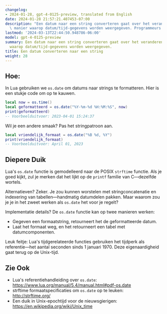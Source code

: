 ```yaml
---
changelog:
- 2024-01-28, gpt-4-0125-preview, translated from English
date: 2024-01-28 21:57:21.407453-07:00
description: "Een datum naar een string converteren gaat over het veranderen van de\
  \ manier waarop datum/tijd-gegevens worden weergegeven. Programmeurs doen dit voor\u2026"
lastmod: '2024-03-13T22:44:50.948786-06:00'
model: gpt-4-0125-preview
summary: Een datum naar een string converteren gaat over het veranderen van de manier
  waarop datum/tijd-gegevens worden weergegeven.
title: Een datum converteren naar een string
weight: 28
---
```


## Hoe:
In Lua gebruiken we `os.date` om datums naar strings te formatteren. Hier is een stukje code om op te kauwen.

```lua
local now = os.time()
local geformatteerd = os.date("%Y-%m-%d %H:%M:%S", now)
print(geformatteerd)
-- Voorbeelduitvoer: 2023-04-01 15:24:37
```

Wil je een andere smaak? Pas het stringpatroon aan.

```lua
local vriendelijk_formaat = os.date("%B %d, %Y")
print(vriendelijk_formaat)
-- Voorbeelduitvoer: April 01, 2023
```

## Diepere Duik
Lua's `os.date` functie is gemodelleerd naar de POSIX `strftime` functie. Als je goed kijkt, zul je merken dat het lijkt op de `printf` familie van C—dezelfde wortels.

Alternatieven? Zeker. Je zou kunnen worstelen met stringconcatenatie en indexering van tabellen—handmatig datumdelen pakken. Maar waarom zou je je in het zweet werken als `os.date` het voor je regelt?

Implementatie details? De `os.date` functie kan op twee manieren werken:
- Gegeven een formaatstring, retourneert het de geformatteerde datum.
- Laat het formaat weg, en het retourneert een tabel met datumcomponenten.

Leuk feitje: Lua's tijdgerelateerde functies gebruiken het tijdperk als referentie—het aantal seconden sinds 1 januari 1970. Deze eigenaardigheid gaat terug op de Unix-tijd.

## Zie Ook
- Lua's referentiehandleiding over `os.date`: https://www.lua.org/manual/5.4/manual.html#pdf-os.date
- strftime formaatspecificaties om `os.date` op te leuken: http://strftime.org/
- Een duik in Unix-epochtijd voor de nieuwsgierigen: https://en.wikipedia.org/wiki/Unix_time
